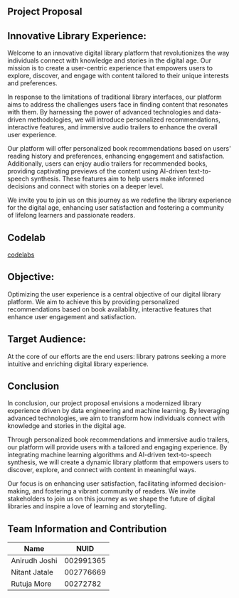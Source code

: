 
## Project Proposal

## Innovative Library Experience:
Welcome to an innovative digital library platform that revolutionizes the way individuals connect with knowledge and stories in the digital age. Our mission is to create a user-centric experience that empowers users to explore, discover, and engage with content tailored to their unique interests and preferences.

In response to the limitations of traditional library interfaces, our platform aims to address the challenges users face in finding content that resonates with them. By harnessing the power of advanced technologies and data-driven methodologies, we will introduce personalized recommendations, interactive features, and immersive audio trailers to enhance the overall user experience.

Our platform will offer personalized book recommendations based on users' reading history and preferences, enhancing engagement and satisfaction. Additionally, users can enjoy audio trailers for recommended books, providing captivating previews of the content using AI-driven text-to-speech synthesis. These features aim to help users make informed decisions and connect with stories on a deeper level.

We invite you to join us on this journey as we redefine the library experience for the digital age, enhancing user satisfaction and fostering a community of lifelong learners and passionate readers.

## Codelab

[codelabs](https://codelabs-preview.appspot.com/?file_id=19Q08XE0M5sZGp3sJuR33HpzTxK94WZAsrKeghLsHgis#0)

## Objective: 
Optimizing the user experience is a central objective of our digital library platform. We aim to achieve this by providing personalized recommendations based on book availability, interactive features that enhance user engagement and satisfaction.

## Target Audience:
At the core of our efforts are the end users: library patrons seeking a more intuitive and enriching digital library experience.


## Conclusion

In conclusion, our project proposal envisions a modernized library experience driven by data engineering and machine learning. By leveraging advanced technologies, we aim to transform how individuals connect with knowledge and stories in the digital age.

Through personalized book recommendations and immersive audio trailers, our platform will provide users with a tailored and engaging experience. By integrating machine learning algorithms and AI-driven text-to-speech synthesis, we will create a dynamic library platform that empowers users to discover, explore, and connect with content in meaningful ways.

Our focus is on enhancing user satisfaction, facilitating informed decision-making, and fostering a vibrant community of readers. We invite stakeholders to join us on this journey as we shape the future of digital libraries and inspire a love of learning and storytelling.




## Team Information and Contribution 

Name           | NUID          |
---------------|---------------|
Anirudh Joshi  | 002991365     |      
Nitant Jatale  | 002776669     |      
Rutuja More    | 00272782      |      
